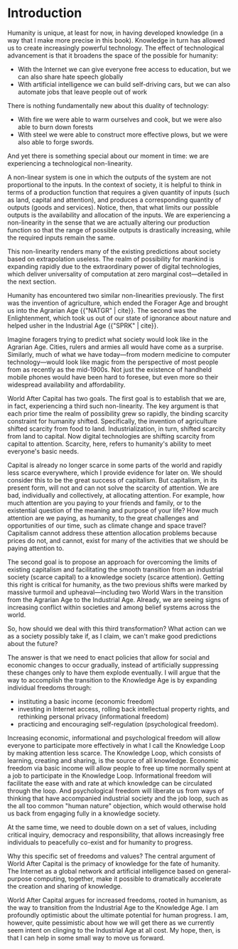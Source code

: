 # Introduction

Humanity is unique, at least for now, in having developed knowledge (in a way that I make more precise in this book). Knowledge in turn has allowed us to create increasingly powerful technology. The effect of technological advancement is that it broadens the space of the possible for humanity:

* With the Internet we can give everyone free access to education, but we can also share hate speech globally
* With artificial intelligence we can build self-driving cars, but we can also automate jobs that leave people out of work

There is nothing fundamentally new about this duality of technology:

* With fire we were able to warm ourselves and cook, but we were also able to burn down forests
* With steel we were able to construct more effective plows, but we were also able to forge swords.

And yet there is something special about our moment in time: we are experiencing a technological non-linearity. 

A non-linear system is one in which the outputs of the system are not proportional to the inputs. In the context of society, it is helpful to think in terms of a production function that requires a given quantity of inputs (such as land, capital and attention), and produces a corresponding quantity of outputs (goods and services). Notice, then, that what limits our possible outputs is the availability and allocation of the inputs. We are experiencing a non-linearity in the sense that we are actually altering our production function so that the range of possible outputs is drastically increasing, while the required inputs remain the same. 

This non-linearity renders many of the existing predictions about society based on extrapolation useless. The realm of possibility for mankind is expanding rapidly due to the extraordinary power of digital technologies, which deliver universality of computation at zero marginal cost&mdash;detailed in the next section.

Humanity has encountered two similar non-linearities previously. The first was the invention of agriculture, which ended the Forager Age and brought us into the Agrarian Age {{"NATGR" | cite}}. The second was the Enlightenment, which took us out of our state of ignorance about nature and helped usher in the Industrial Age {{"SPRK" | cite}}.

Imagine foragers trying to predict what society would look like in the Agrarian Age. Cities, rulers and armies all would have come as a surprise. Similarly, much of what we have today&mdash;from modern medicine to computer technology&mdash;would look like magic from the perspective of most people from as recently as the mid-1900s. Not just the existence of handheld mobile phones would have been hard to foresee, but even more so their widespread availability and affordability.  

World After Capital has two goals. The first goal is to establish that we are, in fact, experiencing a third such non-linearity. The key argument is that each prior time the realm of possibility grew so rapidly, the binding scarcity constraint for humanity shifted. Specifically, the invention of agriculture shifted scarcity from food to land. Industrialization, in turn, shifted scarcity from land to capital. Now digital technologies are shifting scarcity from capital to attention. Scarcity, here, refers to humanity&apos;s ability to meet everyone&apos;s basic needs.

Capital is already no longer scarce in some parts of the world and rapidly less scarce everywhere, which I provide evidence for later on. We should consider this to be the great success of capitalism. But capitalism, in its present form, will not and can not solve the scarcity of attention. We are bad, individually and collectively, at allocating attention. For example, how much attention are you paying to your friends and family, or to the existential question of the meaning and purpose of your life? How much attention are we paying, as humanity, to the great challenges and opportunities of our time, such as climate change and space travel? Capitalism cannot address these attention allocation problems because prices do not, and cannot, exist for many of the activities that we should be paying attention to.

The second goal is to propose an approach for overcoming the limits of existing capitalism and facilitating the smooth transition from an industrial society (scarce capital) to a knowledge society (scarce attention). Getting this right is critical for humanity, as the two previous shifts were marked by massive turmoil and upheaval&mdash;including two World Wars in the transition from the Agrarian Age to the Industrial Age. Already, we are seeing signs of increasing conflict within societies and among belief systems across the world.

So, how should we deal with this third transformation? What action can we as a society possibly take if, as I claim, we can&apos;t make good predictions about the future?

The answer is that we need to enact policies that allow for social and economic changes to occur gradually, instead of artificially suppressing these changes only to have them explode eventually. I will argue that the way to accomplish the transition to the Knowledge Age is by expanding individual freedoms through:

* instituting a basic income (economic freedom)
* investing in Internet access, rolling back intellectual property rights, and rethinking personal privacy (informational freedom)
* practicing and encouraging self-regulation (psychological freedom).

Increasing economic, informational and psychological freedom will allow everyone to participate more effectively in what I call the Knowledge Loop by making attention less scarce. The Knowledge Loop, which consists of learning, creating and sharing, is the source of all knowledge. Economic freedom via basic income will allow people to free up time normally spent at a job to participate in the Knowledge Loop. Informational freedom will facilitate the ease with and rate at which knowledge can be circulated through the loop. And psychological freedom will liberate us from ways of thinking that have accompanied industrial society and the job loop, such as the all too common "human nature" objection, which would otherwise hold us back from engaging fully in a knowledge society.

At the same time, we need to double down on a set of values, including critical inquiry, democracy and responsibility, that allows increasingly free individuals to peacefully co-exist and for humanity to progress.

Why this specific set of freedoms and values? The central argument of World After Capital is the primacy of knowledge for the fate of humanity. The Internet as a global network and artificial intelligence based on general-purpose computing, together, make it possible to dramatically accelerate the creation and sharing of knowledge.

World After Capital argues for increased freedoms, rooted in humanism, as the way to transition from the Industrial Age to the Knowledge Age. I am profoundly optimistic about the ultimate potential for human progress. I am, however, quite pessimistic about how we will get there as we currently seem intent on clinging to the Industrial Age at all cost. My hope, then, is that I can help in some small way to move us forward.   